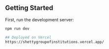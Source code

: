 ## Getting Started

First, run the development server:

```bash
npm run dev

## Deployed on Vercel
https://shettygroupofinstitutions.vercel.app/

```